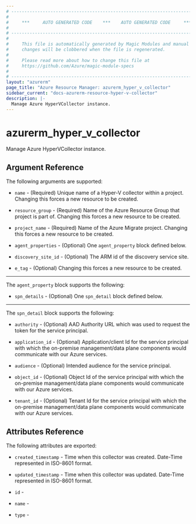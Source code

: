 ```yaml
---
# ----------------------------------------------------------------------------
#
#     ***     AUTO GENERATED CODE    ***    AUTO GENERATED CODE     ***
#
# ----------------------------------------------------------------------------
#
#     This file is automatically generated by Magic Modules and manual
#     changes will be clobbered when the file is regenerated.
#
#     Please read more about how to change this file at
#     https://github.com/Azure/magic-module-specs
#
# ----------------------------------------------------------------------------
layout: "azurerm"
page_title: "Azure Resource Manager: azurerm_hyper_v_collector"
sidebar_current: "docs-azurerm-resource-hyper-v-collector"
description: |-
  Manage Azure HyperVCollector instance.
---
```


# azurerm_hyper_v_collector

Manage Azure HyperVCollector instance.


## Argument Reference

The following arguments are supported:

* `name` - (Required) Unique name of a Hyper-V collector within a project. Changing this forces a new resource to be created.

* `resource_group` - (Required) Name of the Azure Resource Group that project is part of. Changing this forces a new resource to be created.

* `project_name` - (Required) Name of the Azure Migrate project. Changing this forces a new resource to be created.

* `agent_properties` - (Optional) One `agent_property` block defined below.

* `discovery_site_id` - (Optional) The ARM id of the discovery service site.

* `e_tag` - (Optional)  Changing this forces a new resource to be created.

---

The `agent_property` block supports the following:

* `spn_details` - (Optional) One `spn_detail` block defined below.


---

The `spn_detail` block supports the following:

* `authority` - (Optional) AAD Authority URL which was used to request the token for the service principal.

* `application_id` - (Optional) Application/client Id for the service principal with which the on-premise management/data plane components would communicate with our Azure services.

* `audience` - (Optional) Intended audience for the service principal.

* `object_id` - (Optional) Object Id of the service principal with which the on-premise management/data plane components would communicate with our Azure services.

* `tenant_id` - (Optional) Tenant Id for the service principal with which the on-premise management/data plane components would communicate with our Azure services.

## Attributes Reference

The following attributes are exported:

* `created_timestamp` - Time when this collector was created. Date-Time represented in ISO-8601 format.

* `updated_timestamp` - Time when this collector was updated. Date-Time represented in ISO-8601 format.

* `id` - 

* `name` - 

* `type` - 
